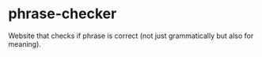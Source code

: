 # phrase-checker
Website that checks if phrase is correct (not just grammatically but also for meaning).
